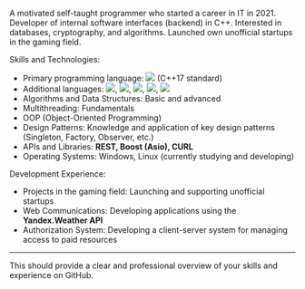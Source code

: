 A motivated self-taught programmer who started a career in IT in 2021. Developer of internal software interfaces (backend) in C++. Interested in databases, cryptography, and algorithms. Launched own unofficial startups in the gaming field.

Skills and Technologies:

- Primary programming language: <img src="https://img.shields.io/badge/C++-blue?style=for-the-badge&logo=cplusplus&logoColor=white"/>  (C++17 standard)
- Additional languages: <img src="https://img.shields.io/badge/Python-blue"/>, <img src="https://img.shields.io/badge/Java-orange"/>, <img src="https://img.shields.io/badge/PHP-red"/>, <img src="https://img.shields.io/badge/LUA-rose"/>, <img src="https://img.shields.io/badge/Assembler-390E0E"/>
- Algorithms and Data Structures: Basic and advanced
- Multithreading: Fundamentals
- OOP (Object-Oriented Programming)
- Design Patterns: Knowledge and application of key design patterns (Singleton, Factory, Observer, etc.)
- APIs and Libraries: **REST, Boost (Asio), CURL**
- Operating Systems: Windows, Linux (currently studying and developing)

Development Experience:

- Projects in the gaming field: Launching and supporting unofficial startups
- Web Communications: Developing applications using the **Yandex.Weather API**
- Authorization System: Developing a client-server system for managing access to paid resources

---

This should provide a clear and professional overview of your skills and experience on GitHub.
